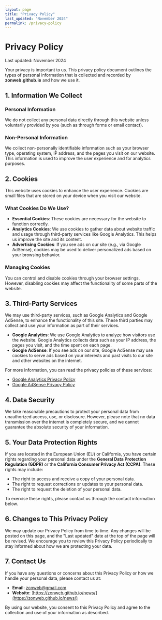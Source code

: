 ```yaml
---
layout: page
title: "Privacy Policy"
last_updated: "November 2024"
permalink: /privacy-policy
---
```


# Privacy Policy

Last updated: November 2024

Your privacy is important to us. This privacy policy document outlines the types of personal information that is collected and recorded by **zonweb.github.io** and how we use it.

## 1. Information We Collect

### Personal Information
We do not collect any personal data directly through this website unless voluntarily provided by you (such as through forms or email contact).

### Non-Personal Information
We collect non-personally identifiable information such as your browser type, operating system, IP address, and the pages you visit on our website. This information is used to improve the user experience and for analytics purposes.

## 2. Cookies

This website uses cookies to enhance the user experience. Cookies are small files that are stored on your device when you visit our website.

### What Cookies Do We Use?
- **Essential Cookies**: These cookies are necessary for the website to function correctly.
- **Analytics Cookies**: We use cookies to gather data about website traffic and usage through third-party services like Google Analytics. This helps us improve the site and its content.
- **Advertising Cookies**: If you see ads on our site (e.g., via Google AdSense), cookies may be used to deliver personalized ads based on your browsing behavior.

### Managing Cookies
You can control and disable cookies through your browser settings. However, disabling cookies may affect the functionality of some parts of the website.

## 3. Third-Party Services

We may use third-party services, such as Google Analytics and Google AdSense, to enhance the functionality of this site. These third parties may collect and use your information as part of their services.

- **Google Analytics**: We use Google Analytics to analyze how visitors use the website. Google Analytics collects data such as your IP address, the pages you visit, and the time spent on each page.
- **Google AdSense**: If you see ads on our site, Google AdSense may use cookies to serve ads based on your interests and past visits to our site and other websites on the internet.

For more information, you can read the privacy policies of these services:

- [Google Analytics Privacy Policy](https://policies.google.com/privacy)
- [Google AdSense Privacy Policy](https://policies.google.com/technologies/ads)

## 4. Data Security

We take reasonable precautions to protect your personal data from unauthorized access, use, or disclosure. However, please note that no data transmission over the internet is completely secure, and we cannot guarantee the absolute security of your information.

## 5. Your Data Protection Rights

If you are located in the European Union (EU) or California, you have certain rights regarding your personal data under the **General Data Protection Regulation (GDPR)** or the **California Consumer Privacy Act (CCPA)**. These rights may include:

- The right to access and receive a copy of your personal data.
- The right to request corrections or updates to your personal data.
- The right to request the deletion of your personal data.

To exercise these rights, please contact us through the contact information below.

## 6. Changes to This Privacy Policy

We may update our Privacy Policy from time to time. Any changes will be posted on this page, and the "Last updated" date at the top of the page will be revised. We encourage you to review this Privacy Policy periodically to stay informed about how we are protecting your data.

## 7. Contact Us

If you have any questions or concerns about this Privacy Policy or how we handle your personal data, please contact us at:

- **Email**: [zonweb@gmail.com](mailto:zonweb@gmail.com)
- **Website**: [https://zonweb.github.io/news/](https://zonweb.github.io/news/)

By using our website, you consent to this Privacy Policy and agree to the collection and use of your information as described.
